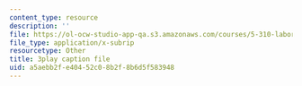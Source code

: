 ```yaml
---
content_type: resource
description: ''
file: https://ol-ocw-studio-app-qa.s3.amazonaws.com/courses/5-310-laboratory-chemistry-fall-2019/a5aebb2fe40452c08b2f8b6d5f583948_JIw9mnVeFig.vtt
file_type: application/x-subrip
resourcetype: Other
title: 3play caption file
uid: a5aebb2f-e404-52c0-8b2f-8b6d5f583948
---
```

